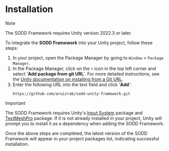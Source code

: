 ﻿# Installation

> [!NOTE]
> The SODD Framework requires Unity version 2022.3 or later.

To integrate the **SODD Framework** into your Unity project, follow these steps:

1. In your project, open the Package Manager by going to `Window` > `Package Manager`.
2. In the Package Manager, click on the `+` icon in the top left corner and select '**Add package from git URL**'. For
   more detailed instructions, see
   the [Unity documentation on installing from a Git URL](https://docs.unity3d.com/2021.2/Documentation/Manual/upm-ui-giturl.html).
3. Enter the following URL into the text field and click '**Add**':
   ```
   https://github.com/aruizrab/sodd-unity-framework.git
   ```

> [!IMPORTANT]  
> The SODD Framework requires
> Unity's [Input System](https://docs.unity3d.com/Packages/com.unity.inputsystem@latest) package and [TextMeshPro](https://docs.unity3d.com/Packages/com.unity.textmeshpro@latest) package. If it is
> not already installed in your project, Unity will prompt you to install it as a dependency when adding the SODD
> Framework.

Once the above steps are completed, the latest version of the SODD Framework will appear in your project packages list,
indicating successful installation.
